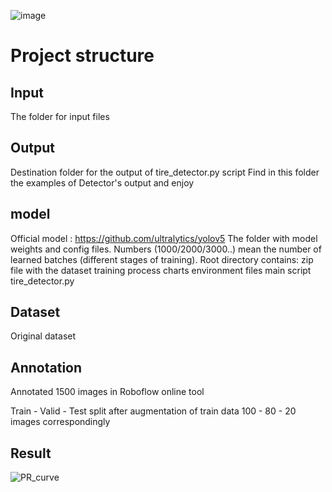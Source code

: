 ![image](https://github.com/Mohnish-Sonkusale/Tyres-Detection-Using-YoloV5/assets/153887010/b698b238-bd9d-435b-80e8-7554059a0953)

# Project structure
## Input
The folder for input files

## Output
Destination folder for the output of tire_detector.py script
Find in this folder the examples of Detector's output and enjoy

## model
Official model : https://github.com/ultralytics/yolov5
The folder with model weights and config files. Numbers (1000/2000/3000..) mean the number of learned batches (different stages of training).
Root directory contains:
zip file with the dataset
training process charts
environment files
main script tire_detector.py

## Dataset
Original dataset

## Annotation
Annotated 1500 images in Roboflow online tool

Train - Valid - Test split after augmentation of train data
100 - 80 - 20 images correspondingly

## Result
![PR_curve](https://github.com/Mohnish-Sonkusale/Tyres-Detection-Using-YoloV5/assets/153887010/df6d97e0-1a22-4d3b-96d7-b345481d1cfd)

